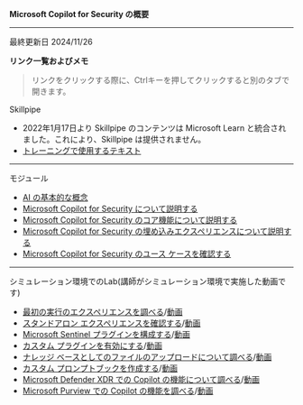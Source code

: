 **Microsoft Copilot for Security の概要**
***

最終更新日 2024/11/26

**リンク一覧およびメモ**

 > リンクをクリックする際に、Ctrlキーを押してクリックすると別のタブで開きます。

Skillpipe

- 2022年1月17日より Skillpipe のコンテンツは Microsoft Learn と統合されました。これにより、Skillpipe は提供されません。
- [トレーニングで使用するテキスト](https://learn.microsoft.com/ja-jp/training/paths/security-copilot-and-ai/)

***
モジュール
- [AI の基本的な概念](https://learn.microsoft.com/ja-jp/training/modules/get-started-ai-fundamentals/)
- [Microsoft Copilot for Security について説明する](https://learn.microsoft.com/ja-jp/training/modules/security-copilot-getting-started/)
- [Microsoft Copilot for Security のコア機能について説明する](https://learn.microsoft.com/ja-jp/training/modules/security-copilot-describe-core-features/)
- [Microsoft Copilot for Security の埋め込みエクスペリエンスについて説明する](https://learn.microsoft.com/ja-jp/training/modules/security-copilot-embedded-experiences/)
- [Microsoft Copilot for Security のユース ケースを確認する](https://learn.microsoft.com/ja-jp/training/modules/security-copilot-exercises/)

***
シミュレーション環境でのLab(講師がシミュレーション環境で実施した動画です)
- [最初の実行のエクスペリエンスを調べる](https://learn.microsoft.com/ja-jp/training/modules/security-copilot-exercises/2-first-run-experience)/[動画](https://youtu.be/9FYb29aS_jw)
- [スタンドアロン エクスペリエンスを確認する](https://learn.microsoft.com/ja-jp/training/modules/security-copilot-exercises/3-explore-standalone-experience)/[動画](https://youtu.be/BXZu-j9rjrg)
- [Microsoft Sentinel プラグインを構成する](https://learn.microsoft.com/ja-jp/training/modules/security-copilot-exercises/4-configure-plugin)/[動画](https://youtu.be/b8EsY9eWGlI)
- [カスタム プラグインを有効にする](https://learn.microsoft.com/ja-jp/training/modules/security-copilot-exercises/5-enable-custom-plugin)/[動画](https://youtu.be/tRLiLATDHFE)
- [ナレッジ ベースとしてのファイルのアップロードについて調べる](https://learn.microsoft.com/ja-jp/training/modules/security-copilot-exercises/6-explore-knowledge-base-file-upload)/[動画](https://youtu.be/mp_-PJq8J_U)
- [カスタム プロンプトブックを作成する](https://learn.microsoft.com/ja-jp/training/modules/security-copilot-exercises/7-create-custom-promptbook)/[動画](https://youtu.be/vrGHbvOlHAs)
- [Microsoft Defender XDR での Copilot の機能について調べる](https://learn.microsoft.com/ja-jp/training/modules/security-copilot-exercises/8-explore-embedded-defender-xdr)/[動画](https://youtu.be/e_bH_bU0kjE)
- [Microsoft Purview での Copilot の機能を調べる](https://learn.microsoft.com/ja-jp/training/modules/security-copilot-exercises/9-explore-embedded-purview)/[動画](https://youtu.be/qaweKzi99JA)